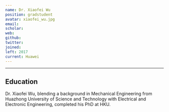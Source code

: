 ```yaml
---
name: Dr. Xiaofei Wu
position: gradstudent
avatar: xiaofei_wu.jpg
email: 
scholar: 
web: 
github: 
twitter: 
joined: 
left: 2017
current: Huawei
---
```



<hr>

## Education
Dr. Xiaofei Wu, blending a background in Mechanical Engineering from Huazhong University of Science and Technology with Electrical and Electronic Engineering, completed his PhD at HKU.
